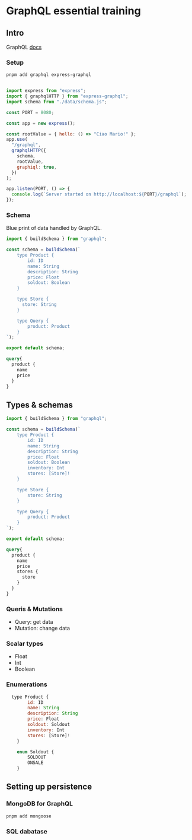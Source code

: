 # GraphQL essential training

## Intro

GraphQL [docs](https://graphql.org/)

### Setup

```sh
pnpm add graphql express-graphql
```

```js

import express from "express";
import { graphqlHTTP } from "express-graphql";
import schema from "./data/schema.js";

const PORT = 8080;

const app = new express();

const rootValue = { hello: () => "Ciao Mario!" };
app.use(
  "/graphql",
  graphqlHTTP({
    schema,
    rootValue,
    graphiql: true,
  })
);

app.listen(PORT, () => {
  console.log(`Server started on http://localhost:${PORT}/graphql`);
});
```

### Schema

Blue print of data handled by GraphQL.

```js
import { buildSchema } from "graphql";

const schema = buildSchema(`
    type Product {
        id: ID
        name: String
        description: String
        price: Float
        soldout: Boolean
    }

    type Store {
      store: String
    }

    type Query {
        product: Product
    }
`);

export default schema;
```

```graphql
query{
  product {
    name
    price
  }
}
```

## Types & schemas

```js
import { buildSchema } from "graphql";

const schema = buildSchema(`
    type Product {
        id: ID
        name: String
        description: String
        price: Float
        soldout: Boolean
        inventory: Int
        stores: [Store]!
    }

    type Store {
        store: String
    }

    type Query {
        product: Product
    }
`);

export default schema;
```

```graphql
query{
  product {
    name
    price
    stores {
      store
    }
  }
}
```

### Queris & Mutations

- Query: get data
- Mutation: change data

### Scalar types

- Float
- Int
- Boolean

### Enumerations

```js
  type Product {
        id: ID
        name: String
        description: String
        price: Float
        soldout: Soldout
        inventory: Int
        stores: [Store]!
    }

    enum Soldout {
        SOLDOUT
        ONSALE
    }
```

## Setting up persistence

### MongoDB for GraphQL

```sh
pnpm add mongoose
```

### SQL dabatase

```sh

```
